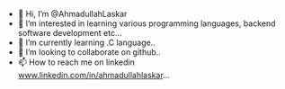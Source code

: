 - 👋 Hi, I’m @AhmadullahLaskar
- 👀 I’m interested in learning various programming languages, backend software development etc...
- 🌱 I’m currently learning .C language..
- 💞️ I’m looking to collaborate on  github..
- 📫 How to reach me on linkedin www.linkedin.com/in/ahmadullahlaskar...

<!---
AhmadullahLaskar/AhmadullahLaskar is a ✨ special ✨ repository because its `README.md` (this file) appears on your GitHub profile.
You can click the Preview link to take a look at your changes.
--->
